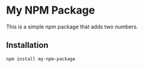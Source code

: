 # My NPM Package

This is a simple npm package that adds two numbers.

## Installation
```bash
npm install my-npm-package
